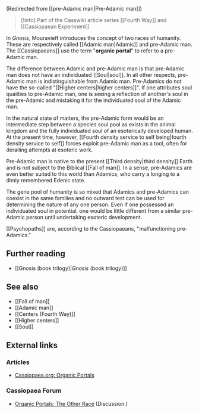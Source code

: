 (Redirected from [[pre-Adamic man|Pre-Adamic man]])  

> [!info] Part of the Casswiki article series [[Fourth Way]] and [[Cassiopaean Experiment]]

In _Gnosis_, Mouravieff introduces the concept of two races of humanity. These are respectively called [[Adamic man|Adamic]] and pre-Adamic man. The [[Cassiopaeans]] use the term "**organic portal**" to refer to a pre-Adamic man.

The difference between Adamic and pre-Adamic man is that pre-Adamic man does not have an individuated [[Soul|soul]]. In all other respects, pre-Adamic man is indistinguishable from Adamic man. Pre-Adamics do not have the so-called "[[Higher centers|higher centers]]". If one attributes soul qualities to pre-Adamic man, one is seeing a reflection of another's soul in the pre-Adamic and mistaking it for the individuated soul of the Adamic man.

In the natural state of matters, the pre-Adamic form would be an intermediate step between a species soul pool as exists in the animal kingdom and the fully individuated soul of an esoterically developed human. At the present time, however, [[Fourth density service to self being|fourth density service to self]] forces exploit pre-Adamic man as a tool, often for derailing attempts at esoteric work.

Pre-Adamic man is native to the present [[Third density|third density]] Earth and is not subject to the Biblical [[Fall of man]]. In a sense, pre-Adamics are even better suited to this world than Adamics, who carry a longing to a dimly remembered Edenic state.

The gene pool of humanity is so mixed that Adamics and pre-Adamics can coexist in the same families and no outward test can be used for determining the nature of any one person. Even if one possessed an individuated soul in potential, one would be little different from a similar pre-Adamic person until undertaking esoteric development.

[[Psychopaths]] are, according to the Cassiopaeans, "malfunctioning pre-Adamics."

Further reading
---------------

*   [[Gnosis (book trilogy)|_Gnosis_ (book trilogy)]]

See also
--------

*   [[Fall of man]]
*   [[Adamic man]]
*   [[Centers (Fourth Way)]]
*   [[Higher centers]]
*   [[Soul]]

External links
--------------

### Articles

*   [Cassiopaea.org: Organic Portals](https://cassiopaea.org/2012/12/17/organic-portals-part-1/)

### Cassiopaea Forum

*   [Organic Portals: The Other Race](https://cassiopaea.org/forum/index.php/topic,457.0.html) (Discussion.)